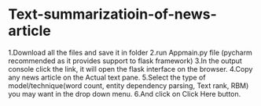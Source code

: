 # Text-summarizatioin-of-news-article

1.Download all the files and save it in folder
2.run Appmain.py file (pycharm recommended as it provides support to flask framework)
3.In the output console click the link, it will open the flask interface on the browser.
4.Copy any news article on the Actual text pane.
5.Select the type of model/technique(word count, entity dependency parsing, Text rank, RBM) you may want in the drop down menu.
6.And click on Click Here button.
